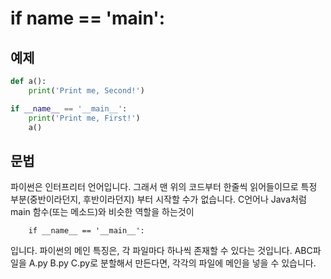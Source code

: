 if __name__ == '__main__':
=============================

예제
-------
```python
def a():
	print('Print me, Second!')

if __name__ == '__main__':
	print('Print me, First!')
	a()
```

문법
--------
파이썬은 인터프리터 언어입니다. 그래서 맨 위의 코드부터 
한줄씩 읽어들이므로 특정 부분(중반이라던지, 후반이라던지)  부터 시작할 수가 없습니다. 
C언어나 Java처럼 main 함수(또는 메소드)와 비슷한 역할을 하는것이 

		if __name__ == '__main__':
입니다. 
파이썬의 메인 특징은, 
각 파일마다 하나씩 존재할 수 있다는 것입니다. 
ABC파일을 A.py B.py C.py로 분할해서 만든다면, 각각의 파일에 
메인을 넣을 수 있습니다. 